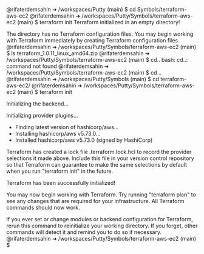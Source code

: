@rifaterdemsahin ➜ /workspaces/Putty (main) $ cd Symbols/terraform-aws-ec2
@rifaterdemsahin ➜ /workspaces/Putty/Symbols/terraform-aws-ec2 (main) $ terraform init
Terraform initialized in an empty directory!

The directory has no Terraform configuration files. You may begin working
with Terraform immediately by creating Terraform configuration files.
@rifaterdemsahin ➜ /workspaces/Putty/Symbols/terraform-aws-ec2 (main) $ ls
terraform_1.0.11_linux_amd64.zip
@rifaterdemsahin ➜ /workspaces/Putty/Symbols/terraform-aws-ec2 (main) $ cd.. 
bash: cd..: command not found
@rifaterdemsahin ➜ /workspaces/Putty/Symbols/terraform-aws-ec2 (main) $ cd ..
@rifaterdemsahin ➜ /workspaces/Putty/Symbols (main) $ cd terraform-aws-ec2/
@rifaterdemsahin ➜ /workspaces/Putty/Symbols/terraform-aws-ec2 (main) $ terraform init

Initializing the backend...

Initializing provider plugins...
- Finding latest version of hashicorp/aws...
- Installing hashicorp/aws v5.73.0...
- Installed hashicorp/aws v5.73.0 (signed by HashiCorp)

Terraform has created a lock file .terraform.lock.hcl to record the provider
selections it made above. Include this file in your version control repository
so that Terraform can guarantee to make the same selections by default when
you run "terraform init" in the future.

Terraform has been successfully initialized!

You may now begin working with Terraform. Try running "terraform plan" to see
any changes that are required for your infrastructure. All Terraform commands
should now work.

If you ever set or change modules or backend configuration for Terraform,
rerun this command to reinitialize your working directory. If you forget, other
commands will detect it and remind you to do so if necessary.
@rifaterdemsahin ➜ /workspaces/Putty/Symbols/terraform-aws-ec2 (main) $ 